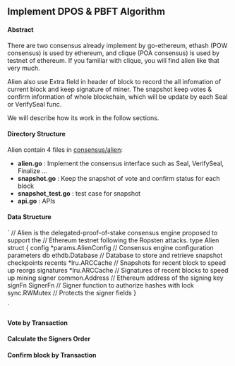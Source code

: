 ## Implement DPOS & PBFT Algorithm

#### Abstract

There are two consensus already implement by go-ethereum,  ethash (POW consensus) is used by ethereum, and clique (POA consensus) is used by testnet of ethereum. If you familiar with clique, you will find alien like that very much.

Alien also use Extra field in header of block to record the all infomation of current block and keep signature of miner. The snapshot keep votes & confirm information of whole blockchain, which will be update by each Seal or VerifySeal func.

We will describe how its work in the follow sections.

#### Directory Structure

Alien contain 4 files in [consensus/alien](../consensus/alien/):

* **alien.go**    : Implement the consensus interface such as Seal, VerifySeal, Finalize ...
* **snapshot.go** : Keep the snapshot of vote and confirm status for each block
* **snapshot_test.go** : test case for snapshot
* **api.go**      : APIs


#### Data Structure
`
// Alien is the delegated-proof-of-stake consensus engine proposed to support the
// Ethereum testnet following the Ropsten attacks.
type Alien struct {
	config     *params.AlienConfig // Consensus engine configuration parameters
	db         ethdb.Database      // Database to store and retrieve snapshot checkpoints
	recents    *lru.ARCCache       // Snapshots for recent block to speed up reorgs
	signatures *lru.ARCCache       // Signatures of recent blocks to speed up mining
	signer     common.Address      // Ethereum address of the signing key
	signFn     SignerFn            // Signer function to authorize hashes with
	lock       sync.RWMutex        // Protects the signer fields
}

`

#### Vote by Transaction


#### Calculate the Signers Order


#### Confirm block by Transaction












